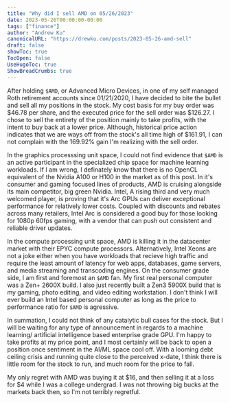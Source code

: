 ```yaml
---
title: "Why did I sell AMD on 05/26/2023"
date: 2023-05-26T00:00:00-00:00
tags: ["finance"]
author: "Andrew Ku"
canonicalURL: "https://drewku.com/posts/2023-05-26-amd-sell"
draft: false
showToc: true
TocOpen: false
UseHugoToc: true
ShowBreadCrumbs: true
---
```


After holding `$AMD`, or Advanced Micro Devices, in one of my self managed Roth retirement accounts since 01/21/2020, I have decided to bite the bullet and sell all my positions in the stock. My cost basis for my buy order was $46.78 per share, and the executed price for the sell order was $126.27. I chose to sell the entirety of the position mainly to take profits, with the intent to buy back at a lower price. Although, historical price action indicates that we are ways off from the stock's all time high of $161.91, I can not complain with the 169.92% gain I'm realizing with the sell order. 

In the graphics processsing unit space, I could not find evidence that `$AMD` is an active participant in the specialized chip space for machine learning workloads. If I am wrong, I definately know that there is no OpenCL equivalent of the Nvidia A100 or H100 in the market as of this post. In it's consumer and gaming focused lines of products, AMD is cruising alongside its main competitor, big green Nvidia. Intel, A rising third and very much welcomed player, is proving that it's Arc GPUs can deliver exceptional performance for relatively lower costs. Coupled with discounts and rebates across many retailers, Intel Arc is considered a good buy for those looking for 1080p 60fps gaming, with a vendor that can push out consistent and reliable driver updates.

In the compute processing unit space, AMD is killing it in the datacenter market with their EPYC compute processors. Alternatively, Intel Xeons are not a joke either when you have workloads that recieve high traffic and require the least amount of latency for web apps, databases, game servers, and media streaming and transcoding engines. On the consumer grade side, I am first and foremost an `$AMD` fan. My first real personal computer was a Zen+ 2600X build. I also just recently built a Zen3 5900X build that is my gaming, photo editing, and video editing workstation. I don't think I will ever build an Intel based personal computer as long as the price to performance ratio for `$AMD` is agressive.

In summation, I could not think of any catalytic bull cases for the stock. But I will be waiting for any type of announcement in regards to a machine learning/ artificial intelligence based enterprise grade GPU. I'm happy to take profits at my price point, and I most certainly will be back to open a position once sentiment in the AI/ML space cool off. With a looming debt ceiling crisis and running quite close to the perceived x-date, I think there is little room for the stock to run, and much room for the price to fall. 

My only regret with AMD was buying it at $16, and then selling it at a loss for $4 while I was a college undergrad. I was not throwing big bucks at the markets back then, so I'm not terribly regretful. 
